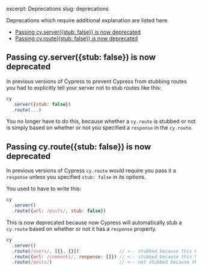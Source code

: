 excerpt: Deprecations
slug: deprecations

Deprecations which require additional explanation are listed here.

- [Passing cy.server({stub: false}) is now deprecated](#passing-cyserverstub-false-is-now-deprecated)
- [Passing cy.route({stub: false}) is now deprecated](#passing-cyroutestub-false-is-now-deprecated)

## Passing cy.server({stub: false}) is now deprecated

In previous versions of Cypress to prevent Cypress from stubbing routes you had to explicitly tell your server not to stub routes like this:

```javascript
cy
  .server({stub: false})
  .route(...)
```

You no longer have to do this, because whether a `cy.route` is stubbed or not is simply based on whether or not you specified a `response` in the `cy.route`.

## Passing cy.route({stub: false}) is now deprecated

In previous versions of Cypress `cy.route` would require you pass it a `response` unless you specified `stub: false` in its options.

You used to have to write this:

```javascript
cy
  .server()
  .route({url: /posts/, stub: false})
```

This is now deprecated because now Cypress will automatically stub a `cy.route` based on whether or not it has a `response` property.

```javascript
cy
  .server()
  .route(/users/, [{}, {}])               // <-- stubbed because this has a response argument
  .route({url: /comments/, response: []}) // <-- stubbed because this has a response property
  .route(/posts/)                         // <-- not stubbed because there is no response argument or property
```
